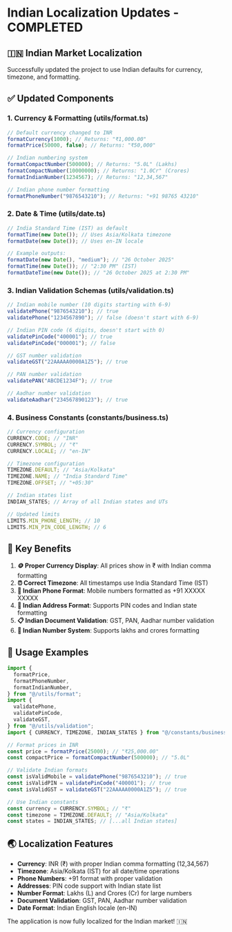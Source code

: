 # Indian Localization Updates - COMPLETED

## 🇮🇳 Indian Market Localization

Successfully updated the project to use Indian defaults for currency, timezone, and formatting.

## ✅ Updated Components

### 1. Currency & Formatting (utils/format.ts)

```typescript
// Default currency changed to INR
formatCurrency(1000); // Returns: "₹1,000.00"
formatPrice(50000, false); // Returns: "₹50,000"

// Indian numbering system
formatCompactNumber(500000); // Returns: "5.0L" (Lakhs)
formatCompactNumber(10000000); // Returns: "1.0Cr" (Crores)
formatIndianNumber(1234567); // Returns: "12,34,567"

// Indian phone number formatting
formatPhoneNumber("9876543210"); // Returns: "+91 98765 43210"
```

### 2. Date & Time (utils/date.ts)

```typescript
// India Standard Time (IST) as default
formatTime(new Date()); // Uses Asia/Kolkata timezone
formatDate(new Date()); // Uses en-IN locale

// Example outputs:
formatDate(new Date(), "medium"); // "26 October 2025"
formatTime(new Date()); // "2:30 PM" (IST)
formatDateTime(new Date()); // "26 October 2025 at 2:30 PM"
```

### 3. Indian Validation Schemas (utils/validation.ts)

```typescript
// Indian mobile number (10 digits starting with 6-9)
validatePhone("9876543210"); // true
validatePhone("1234567890"); // false (doesn't start with 6-9)

// Indian PIN code (6 digits, doesn't start with 0)
validatePinCode("400001"); // true
validatePinCode("000001"); // false

// GST number validation
validateGST("22AAAAA0000A1Z5"); // true

// PAN number validation
validatePAN("ABCDE1234F"); // true

// Aadhar number validation
validateAadhar("234567890123"); // true
```

### 4. Business Constants (constants/business.ts)

```typescript
// Currency configuration
CURRENCY.CODE; // "INR"
CURRENCY.SYMBOL; // "₹"
CURRENCY.LOCALE; // "en-IN"

// Timezone configuration
TIMEZONE.DEFAULT; // "Asia/Kolkata"
TIMEZONE.NAME; // "India Standard Time"
TIMEZONE.OFFSET; // "+05:30"

// Indian states list
INDIAN_STATES; // Array of all Indian states and UTs

// Updated limits
LIMITS.MIN_PHONE_LENGTH; // 10
LIMITS.MIN_PIN_CODE_LENGTH; // 6
```

## 🎯 Key Benefits

1. **🪙 Proper Currency Display**: All prices show in ₹ with Indian comma formatting
2. **⏰ Correct Timezone**: All timestamps use India Standard Time (IST)
3. **📱 Indian Phone Format**: Mobile numbers formatted as +91 XXXXX XXXXX
4. **📍 Indian Address Format**: Supports PIN codes and Indian state formatting
5. **📋 Indian Document Validation**: GST, PAN, Aadhar number validation
6. **🔢 Indian Number System**: Supports lakhs and crores formatting

## 📱 Usage Examples

```typescript
import {
  formatPrice,
  formatPhoneNumber,
  formatIndianNumber,
} from "@/utils/format";
import {
  validatePhone,
  validatePinCode,
  validateGST,
} from "@/utils/validation";
import { CURRENCY, TIMEZONE, INDIAN_STATES } from "@/constants/business";

// Format prices in INR
const price = formatPrice(25000); // "₹25,000.00"
const compactPrice = formatCompactNumber(500000); // "5.0L"

// Validate Indian formats
const isValidMobile = validatePhone("9876543210"); // true
const isValidPIN = validatePinCode("400001"); // true
const isValidGST = validateGST("22AAAAA0000A1Z5"); // true

// Use Indian constants
const currency = CURRENCY.SYMBOL; // "₹"
const timezone = TIMEZONE.DEFAULT; // "Asia/Kolkata"
const states = INDIAN_STATES; // [...all Indian states]
```

## 🌏 Localization Features

- **Currency**: INR (₹) with proper Indian comma formatting (12,34,567)
- **Timezone**: Asia/Kolkata (IST) for all date/time operations
- **Phone Numbers**: +91 format with proper validation
- **Addresses**: PIN code support with Indian state list
- **Number Format**: Lakhs (L) and Crores (Cr) for large numbers
- **Document Validation**: GST, PAN, Aadhar number validation
- **Date Format**: Indian English locale (en-IN)

The application is now fully localized for the Indian market! 🇮🇳
